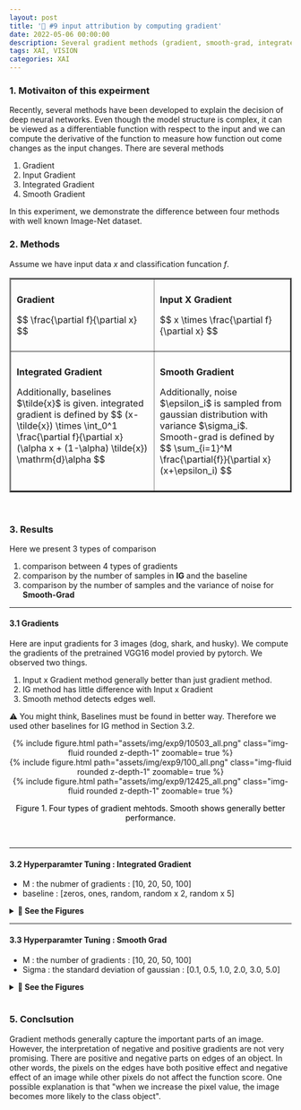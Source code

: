 ```yaml
---
layout: post
title: '🎯 #9 input attribution by computing gradient'
date: 2022-05-06 00:00:00
description: Several gradient methods (gradient, smooth-grad, integrated, input X grad) are discussed with ImageNet Dataset
tags: XAI, VISION
categories: XAI
---
```



### 1. Motivaiton of this expeirment

Recently, several methods have been developed to explain the decision of deep neural networks. 
Even though the model structure is complex, it can be viewed as a differentiable function with respect to the input and we can compute the derivative of the function to measure how function out come changes as the input changes. There are several methods 

1. Gradient 
2. Input Gradient 
3. Integrated Gradient 
4. Smooth Gradient

In this experiment, we demonstrate the difference between four methods with well known Image-Net dataset. 

### 2. Methods 

Assume we have input data $x$ and classification funcation $f$. 

<style> 
    .class_1 {text-align:left}
    ht,td {padding:10px;}
</style>
<center>    
<table border="2">
    <tr> 
        <td>
            <p>
            <strong >Gradient</strong>
            </p>
            <p class=class_1>
            $$
            \frac{\partial f}{\partial x}
            $$
            </p>
        </td>
        <td>            
            <p  >
                <strong>Input X Gradient</strong>
            </p>
            <p class=class_1>
                $$
                x \times \frac{\partial f}{\partial x}
                $$
            </p> 
        </td>
    </tr>
    <tr padding=15px>
        <td valign="top" padding=15px> 
            <p  >
            <strong>Integrated Gradient</strong>
            </p>
            <p class=class_1>
            Additionally, baselines $\tilde{x}$ is given. 
            integrated gradient is defined by 
            $$
            (x-\tilde{x}) \times \int_0^1 \frac{\partial f}{\partial x} (\alpha x + (1-\alpha) \tilde{x}) \mathrm{d}\alpha
            $$
            </p>
        </td>
        <td  valign="top" > 
            <p  >
            <strong>Smooth Gradient</strong>
            </p>
            <p class=class_1>
            Additionally, noise $\epsilon_i$ is sampled from gaussian distribution with variance $\sigma_i$.
            Smooth-grad is defined by 
            $$
            \sum_{i=1}^M \frac{\partial{f}}{\partial x}(x+\epsilon_i)
            $$
            </p>
        </td>
    </tr>
</table>
</center>    

<br/>

### 3. Results

Here we present 3 types of comparison 

1. comparison between 4 types of gradients 
2. comparison by the number of samples in **IG** and the baseline
3. comparison by the number of samples and the variance of noise for **Smooth-Grad**


<hr/>

#### 3.1 Gradients 


Here are input gradients for 3 images (dog, shark, and husky). We compute the gradients of the pretrained VGG16 model provied by pytorch. We observed two things. 

1. Input x Gradient method generally better than just gradient method. 
2. IG method has little difference with Input x Gradient 
3. Smooth method detects edges well. 

⚠️ You might think, Baselines must be found in better way. Therefore we used other baselines for IG method in Section 3.2. 

<center>
<div class="row mt-3">
        <div class="row-sm mt-3 mt-md-0">
        {% include figure.html path="assets/img/exp9/10503_all.png" class="img-fluid rounded z-depth-1" zoomable= true %}
    </div>
    <div class="row-sm mt-3 mt-md-0">
        {% include figure.html path="assets/img/exp9/100_all.png" class="img-fluid rounded z-depth-1" zoomable= true %}
    </div>
    <div class="row-sm mt-3 mt-md-0">
        {% include figure.html path="assets/img/exp9/12425_all.png" class="img-fluid rounded z-depth-1" zoomable= true %}
            <p style="color:black"> Figure 1. Four types of gradient mehtods. Smooth shows generally better performance. </p>
    </div>
</div>
</center>


<br/>
<hr/>

#### 3.2  Hyperparamter Tuning : Integrated Gradient

* M : the nubmer of gradients :  [10, 20, 50, 100]
* baseline : [zeros, ones, random, random x 2, random x 5]

<details>
<summary><b>🌠 See the Figures</b></summary>
<center>
<div class="row mt-3">
        <div class="col-sm mt-3 mt-md-0">
        {% include figure.html path="assets/img/exp9/100_ig.png" class="img-fluid rounded z-depth-1" zoomable= true %}
        </div>
        <div class="col-sm mt-3 mt-md-0">
        {% include figure.html path="assets/img/exp9/10503_ig.png" class="img-fluid rounded z-depth-1" zoomable= true %}
        </div>
</div>
</center>
</details>

<hr/>


#### 3.3  Hyperparamter Tuning : Smooth Grad

* M : the number of gradients : [10, 20, 50, 100]
* Sigma : the standard deviation of gaussian : [0.1, 0.5, 1.0, 2.0, 3.0, 5.0]

<details>
<summary><b>🌠 See the Figures</b></summary>
<center>
<div class="row mt-3">
        <div class="col-sm mt-3 mt-md-0">
        {% include figure.html path="assets/img/exp9/100_smooth.png" class="img-fluid rounded z-depth-1" zoomable= true %}
    </div>
    <div class="col-sm mt-3 mt-md-0">
        {% include figure.html path="assets/img/exp9/10503_smooth.png" class="img-fluid rounded z-depth-1" zoomable= true %}
    </div>
</div>
</center>
</details>




<br/>

### 5. Conclsution

Gradient methods generally capture the important parts of an image. However, the interpretation of negative and positive gradients are not very promising. There are positive and negative parts on edges of an object. In other words, the pixels on the edges have both positive effect and negative effect of an image while other pixels do not affect the function score. One possible explanation is that "when we increase the pixel value, the image becomes more likely to the class object". 